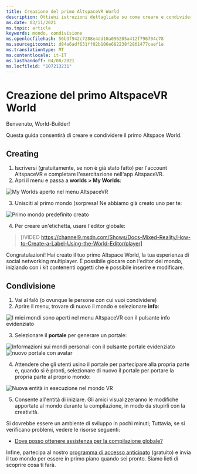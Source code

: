 ```yaml
---
title: Creazione del primo AltspaceVR World
description: Ottieni istruzioni dettagliate su come creare e condividere i tuoi mondi AltspaceVR con il mondo.
ms.date: 03/11/2021
ms.topic: article
keywords: mondo, condivisione
ms.openlocfilehash: 56b3f942c7288e4dd10a096205a412f796704c78
ms.sourcegitcommit: d84a6adf631ff02b106e682238f2861477caef1e
ms.translationtype: MT
ms.contentlocale: it-IT
ms.lasthandoff: 04/08/2021
ms.locfileid: "107213231"
---
```

# <a name="creating-your-first-altspacevr-world"></a>Creazione del primo AltspaceVR World

Benvenuto, World-Builder!

Questa guida consentirà di creare e condividere il primo Altspace World.

## <a name="creating"></a>Creating

1. Iscriversi (gratuitamente, se non è già stato fatto) per l'account AltspaceVR e completare l'esercitazione nell'app AltspaceVR.
2. Apri il menu e passa a **worlds > My Worlds**:

![My Worlds aperto nel menu AltspaceVR](images/world-building-img-01.png)

3. Unisciti al primo mondo (sorpresa! Ne abbiamo già creato uno per te:

![Primo mondo predefinito creato](images/world-building-img-02.png)

4. Per creare un'etichetta, usare l'editor globale:

> [!VIDEO https://channel9.msdn.com/Shows/Docs-Mixed-Reality/How-to-Create-a-Label-Using-the-World-Editor/player]

Congratulazioni! Hai creato il tuo primo Altspace World, la tua esperienza di social networking multiplayer. È possibile giocare con l'editor del mondo, iniziando con i kit contenenti oggetti che è possibile inserire e modificare.

## <a name="sharing"></a>Condivisione

1. Vai al falò (o ovunque le persone con cui vuoi condividere)
2. Aprire il menu, trovare di nuovo il mondo e selezionare **info**:

![I miei mondi sono aperti nel menu AltspaceVR con il pulsante info evidenziato](images/world-building-img-03.png)

3. Selezionare il **portale** per generare un portale:

![Informazioni sui mondi personali con il pulsante portale evidenziato ](images/world-building-img-04.png)
 ![ nuovo portale con avatar](images/world-building-img-05.png)

4. Attendere che gli utenti usino il portale per partecipare alla propria parte e, quando si è pronti, selezionare di nuovo il portale per portare la propria parte al proprio mondo:

![Nuova entità in esecuzione nel mondo VR](images/world-building-img-06.png)

5. Consente all'entità di iniziare. Gli amici visualizzeranno le modifiche apportate al mondo durante la compilazione, in modo da stupirli con la creatività.

Si dovrebbe essere un ambiente di sviluppo in pochi minuti; Tuttavia, se si verificano problemi, vedere le risorse seguenti:
* [Dove posso ottenere assistenza per la compilazione globale?](getting-help.md)

Infine, partecipa al nostro [programma di accesso anticipato](early-access.md) (gratuito) e invia il tuo mondo per essere in primo piano quando sei pronto. Siamo lieti di scoprire cosa ti farà.